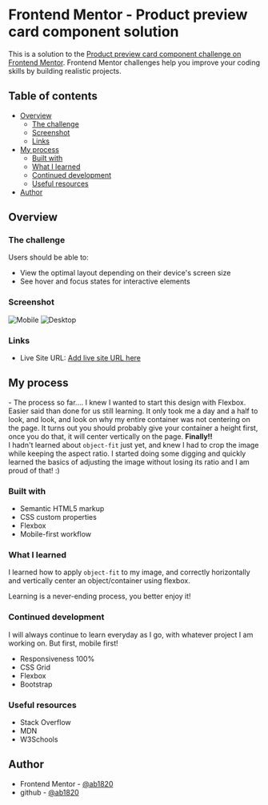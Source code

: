 # Frontend Mentor - Product preview card component solution

This is a solution to the [Product preview card component challenge on Frontend Mentor](https://www.frontendmentor.io/challenges/product-preview-card-component-GO7UmttRfa). Frontend Mentor challenges help you improve your coding skills by building realistic projects. 

## Table of contents

- [Overview](#overview)
  - [The challenge](#the-challenge)
  - [Screenshot](#screenshot)
  - [Links](#links)
- [My process](#my-process)
  - [Built with](#built-with)
  - [What I learned](#what-i-learned)
  - [Continued development](#continued-development)
  - [Useful resources](#useful-resources)
- [Author](#author)

## Overview

### The challenge

Users should be able to:

- View the optimal layout depending on their device's screen size
- See hover and focus states for interactive elements

### Screenshot

![Mobile](https://user-images.githubusercontent.com/114027684/201306647-b8273ab4-d5f6-42d5-a14d-ba1a0e92d4df.png)
![Desktop](https://user-images.githubusercontent.com/114027684/201306713-301c77cc-e0e4-4a71-8380-3cb6a59f9da8.png)



### Links

- Live Site URL: [Add live site URL here]([https://your-live-site-url.com](https://ab1820.github.io/Card-Preview/))

## My process

<p>- The process so far....
  I knew I wanted to start this design with Flexbox. Easier said than done for us still learning. 
It only took me a day and a half to look, and look, and look on why my entire container was not centering on the page. 
It turns out you should probably give your container a height first, once you do that, it will center vertically on the page. <strong>Finally!!</strong>
<br>
I hadn't learned about <code>object-fit</code> just yet, and knew I had to crop the image while keeping the aspect ratio. I started doing some digging and quickly learned the basics of adjusting the image without losing its ratio and I am proud of that! :)</p>

### Built with

- Semantic HTML5 markup
- CSS custom properties
- Flexbox
- Mobile-first workflow

### What I learned

I learned how to apply <code>object-fit</code> to my image, and correctly horizontally and vertically center an object/container using flexbox. 

Learning is a never-ending process, you better enjoy it!

### Continued development

I will always continue to learn everyday as I go, with whatever project I am working on. 
But first, mobile first! 
- Responsiveness 100%
- CSS Grid
- Flexbox
- Bootstrap

### Useful resources

- Stack Overflow
- MDN
- W3Schools 

## Author

- Frontend Mentor - [@ab1820](https://www.frontendmentor.io/profile/ab1820)
- github - [@ab1820](https://github.com/ab1820)



